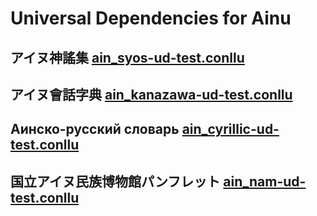 # Universal Dependencies for Ainu

## アイヌ神謠集 [ain_syos-ud-test.conllu](https://github.com/KoichiYasuoka/UD-Ainu/blob/master/ain_syos-ud-test.conllu)

## アイヌ會話字典 [ain_kanazawa-ud-test.conllu](https://github.com/KoichiYasuoka/UD-Ainu/blob/master/ain_kanazawa-ud-test.conllu)

## Аинско-русский словарь [ain_cyrillic-ud-test.conllu](https://github.com/KoichiYasuoka/UD-Ainu/blob/master/ain_cyrillic-ud-test.conllu)

## 国立アイヌ民族博物館パンフレット [ain_nam-ud-test.conllu](https://github.com/KoichiYasuoka/UD-Ainu/blob/master/ain_nam-ud-test.conllu)

